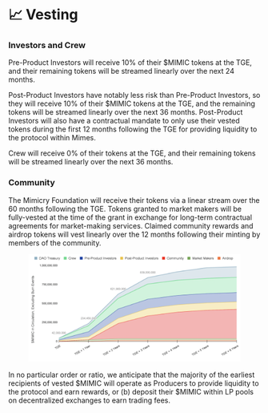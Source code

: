 # 📈 Vesting

### **Investors and Crew**

Pre-Product Investors will receive 10% of their $MIMIC tokens at the TGE, and their remaining tokens will be streamed linearly over the next 24 months.&#x20;

Post-Product Investors have notably less risk than Pre-Product Investors, so they will receive 10% of their $MIMIC tokens at the TGE, and the remaining tokens will be streamed linearly over the next 36 months. Post-Product Investors will also have a contractual mandate to only use their vested tokens during the first 12 months following the TGE for providing liquidity to the protocol within Mimes.&#x20;

Crew will receive 0% of their tokens at the TGE, and their remaining tokens will be streamed linearly over the next 36 months.&#x20;

### **Community**

The Mimicry Foundation will receive their tokens via a linear stream over the 60 months following the TGE. Tokens granted to market makers will be fully-vested at the time of the grant in exchange for long-term contractual agreements for market-making services. Claimed community rewards and airdrop tokens will vest linearly over the 12 months following their minting by members of the community.

<figure><img src="../.gitbook/assets/Screen Shot 2023-02-10 at 4.34.31 PM.png" alt=""><figcaption></figcaption></figure>

In no particular order or ratio, we anticipate that the majority of the earliest recipients of vested $MIMIC will operate as Producers to provide liquidity to the protocol and earn rewards, or (b) deposit their $MIMIC within LP pools on decentralized exchanges to earn trading fees.
